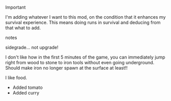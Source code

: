 > [!IMPORTANT]
> I'm adding whatever I want to this mod, on the condition that it enhances my survival experience. This means doing runs in survival and deducing from that what to add.

notes

sidegrade... not upgrade!

I don't like how in the first 5 minutes of the game, you can immediately jump right from wood to stone to iron tools
without even going underground. Should make iron no longer spawn at the surface at least!!

I like food.
- Added tomato
- Added curry